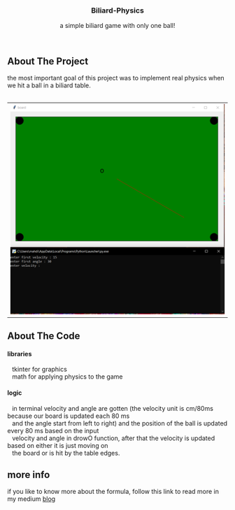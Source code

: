 <h3 align="center">Biliard-Physics</h3>


<p align="center">
  a simple biliard game with only one ball!
</p>
<br />

<!-- ABOUT THE PROJECT -->
## About The Project
  the most important goal of this project was to implement real physics when we hit a ball in a biliard table.
  <br />
  <br />
  

<div align="center">
  <table>
    <tr>
      <td align="center">
        <img width="100%" src="images/screen1.PNG" alt="screenshot 1">
      </td>
    </tr>
  </table>
</div>

## About The Code
#### libraries
&ensp; tkinter for graphics
<br />
&ensp; math for applying physics to the game
<br />
#### logic
&ensp;  in terminal velocity and angle are gotten (the velocity unit is cm/80ms because our board is updated each 80 ms 
<br />
&ensp;  and the angle start from left to right) and the position of the ball is updated every 80 ms based on the input
<br />
&ensp; velocity and angle in drowO function, after that the velocity is updated based on either it is just moving on
<br />
&ensp; the board or is hit by the table edges.

## more info
if you like to know more about the formula, follow this link to read more in my medium
<a href="https://medium.com/@m.hassani4951383/physics-in-biliard-with-one-ball-103b509ab83a">blog</a>






